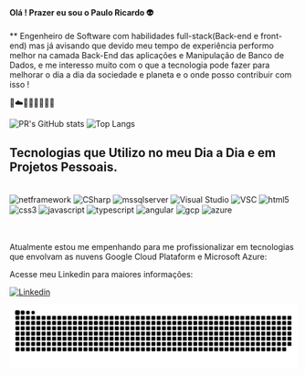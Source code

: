 

#### Olá ! Prazer eu sou o Paulo Ricardo 👽
** Engenheiro de Software com habilidades full-stack(Back-end e front-end) mas já avisando que devido meu tempo de experiência performo melhor na camada Back-End das aplicações e Manipulação de Banco de Dados, 
e me interesso muito com o que a tecnologia pode fazer para melhorar o dia a dia da sociedade e planeta e o onde posso contribuir com isso !

🐙☁️👨🏿‍💻👾🏳️‍🌈

![PR's GitHub stats](https://github-readme-stats.vercel.app/api?username=prch1&show_icons=true&theme=cobalt)
![Top Langs](https://github-readme-stats.vercel.app/api/top-langs/?username=prch1&langs_count=8)

## Tecnologias que Utilizo no meu Dia a Dia e em Projetos Pessoais.

<div style="display: inline_block"><br/>

<img align="center" alt="netframework" src ="https://img.shields.io/badge/.NET-5C2D91?style=for-the-badge&logo=.net&logoColor=white"/>
<img align="center" alt="CSharp" src ="https://img.shields.io/badge/C%23-239120?style=for-the-badge&logo=c-sharp&logoColor=white"/>
<img align="center" alt="mssqlserver" src ="https://img.shields.io/badge/Microsoft%20SQL%20Server-CC2927?style=for-the-badge&logo=microsoft%20sql%20server&logoColor=white"/>
<img align="center" alt="Visual Studio" src ="https://img.shields.io/badge/Visual_Studio-5C2D91?style=for-the-badge&logo=visual%20studio&logoColor=white"/>
<img align="center" alt="VSC" src ="https://img.shields.io/badge/Visual_Studio_Code-0078D4?style=for-the-badge&logo=visual%20studio%20code&logoColor=white"/>
<img align="center" alt="html5" src ="https://img.shields.io/badge/HTML5-E34F26?style=for-the-badge&logo=html5&logoColor=white"/>
<img align="center" alt="css3" src ="https://img.shields.io/badge/CSS3-1572B6?style=for-the-badge&logo=css3&logoColor=white"/>
<img align="center" alt="javascript" src ="https://img.shields.io/badge/JavaScript-323330?style=for-the-badge&logo=javascript&logoColor=F7DF1E"/>
<img align="center" alt="typescript" src ="https://img.shields.io/badge/TypeScript-007ACC?style=for-the-badge&logo=typescript&logoColor=white"/>
<img align="center" alt="angular" src ="https://img.shields.io/badge/Angular-DD0031?style=for-the-badge&logo=angular&logoColor=white"/>
<img align="center" alt="gcp" src ="https://img.shields.io/badge/Google_Cloud-4285F4?style=for-the-badge&logo=google-cloud&logoColor=white"/>
<img align="center" alt="azure" src ="https://img.shields.io/badge/Microsoft_Azure-0089D6?style=for-the-badge&logo=microsoft-azure&logoColor=white"/>

</div>

<br>



<br>

Atualmente estou me empenhando para me profissionalizar em tecnologias que envolvam as nuvens Google Cloud Plataform e Microsoft Azure:

Acesse meu Linkedin para maiores informações:

[![Linkedin](    https://img.shields.io/badge/LinkedIn-0077B5?style=for-the-badge&logo=linkedin&logoColor=white)](https://www.linkedin.com/in/paulo-ricardo-carvalho-a99b3323/)



![snake gif](https://github.com/prch1/prch1/blob/output/github-contribution-grid-snake.svg)





